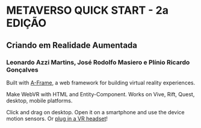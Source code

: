 # METAVERSO QUICK START - 2a EDIÇÃO
## Criando em Realidade Aumentada
### Leonardo Azzi Martins, José Rodolfo Masiero e Plínio Ricardo Gonçalves


Built with [A-Frame](https://aframe.io), a web framework for building virtual reality experiences.

Make WebVR with HTML and Entity-Component. Works on Vive, Rift, Quest, desktop, mobile platforms.

Click and drag on desktop. Open it on a smartphone and use the device motion sensors. Or [plug in a VR headset](https://aframe.io/docs/0.8.0/introduction/vr-headsets-and-webvr-browsers.html)!